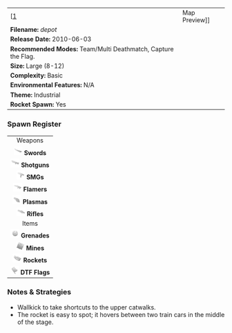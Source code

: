 |                                                                 |                                    |
|-----------------------------------------------------------------|------------------------------------|
| \[[1](File:Depot.png%7Cthumb%7Ccenter)|Map Preview\]\]          | **Author: Derek "*JoJo*" Stegall** |
| **Filename:** *depot*                                           |
| **Release Date:** 2010-06-03                                    |
| **Recommended Modes:** Team/Multi Deathmatch, Capture the Flag. |
| **Size:** Large (8-12)                                          |
| **Complexity:** Basic                                           |
| **Environmental Features:** N/A                                 |
| **Theme:** Industrial                                           |
| **Rocket Spawn:** Yes                                           |

### Spawn Register

|                                                                                             |
|:-------------------------------------------------------------------------------------------:|
|                                           Weapons                                           |
|     <img src="Sword.png" title="fig:Sword.png" alt="Sword.png" width="20" /> **Swords**     |
| <img src="Shotgun.png" title="fig:Shotgun.png" alt="Shotgun.png" width="20" /> **Shotguns** |
|         <img src="Smg.png" title="fig:Smg.png" alt="Smg.png" width="20" /> **SMGs**         |
|   <img src="Flamer.png" title="fig:Flamer.png" alt="Flamer.png" width="20" /> **Flamers**   |
|   <img src="Plasma.png" title="fig:Plasma.png" alt="Plasma.png" width="20" /> **Plasmas**   |
|     <img src="Rifle.png" title="fig:Rifle.png" alt="Rifle.png" width="20" /> **Rifles**     |
|                                            Items                                            |
| <img src="Grenade.png" title="fig:Grenade.png" alt="Grenade.png" width="20" /> **Grenades** |
|       <img src="Mine.png" title="fig:Mine.png" alt="Mine.png" width="20" /> **Mines**       |
|   <img src="Rocket.png" title="fig:Rocket.png" alt="Rocket.png" width="20" /> **Rockets**   |
|     <img src="Flag.png" title="fig:Flag.png" alt="Flag.png" width="20" /> **DTF Flags**     |

### Notes & Strategies

-   Wallkick to take shortcuts to the upper catwalks.
-   The rocket is easy to spot; it hovers between two train cars in the middle of the stage.


